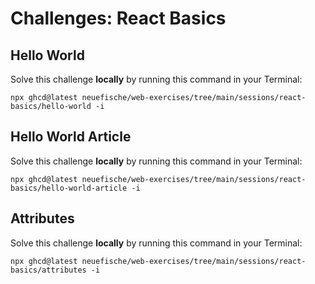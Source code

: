 # Challenges: React Basics

## Hello World

Solve this challenge **locally** by running this command in your Terminal:

```
npx ghcd@latest neuefische/web-exercises/tree/main/sessions/react-basics/hello-world -i
```

## Hello World Article

Solve this challenge **locally** by running this command in your Terminal:

```
npx ghcd@latest neuefische/web-exercises/tree/main/sessions/react-basics/hello-world-article -i
```

## Attributes

Solve this challenge **locally** by running this command in your Terminal:

```
npx ghcd@latest neuefische/web-exercises/tree/main/sessions/react-basics/attributes -i
```
